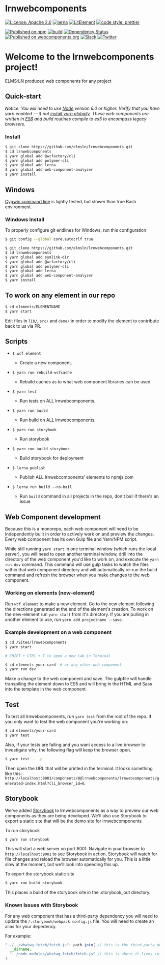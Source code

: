 # lrnwebcomponents
[![License: Apache 2.0](https://img.shields.io/badge/license-Apache%202.0-blue.svg)](https://opensource.org/licenses/Apache-2.0)
[![lerna](https://img.shields.io/badge/maintained%20with-lerna-cc00ff.svg)](https://lerna.js.org/)
[![LitElement](https://img.shields.io/badge/%3C%2F%3E-LitElement-%230074c1.svg)](https://lit-element.polymer-project.org/)
[![code style: prettier](https://img.shields.io/badge/code_style-prettier-f8bc45.svg)](https://github.com/prettier/prettier)

[![Published on npm](https://img.shields.io/npm/v/@lrnwebcomponents/h-a-x?style=flat)](https://www.npmjs.com/search?q=%40lrnwebcomponents)
[![build](https://github.com/elmsln/lrnwebcomponents/workflows/build/badge.svg?branch=master)](https://github.com/elmsln/lrnwebcomponents/actions?query=branch%3Amaster)
[![Dependency Status](https://img.shields.io/david/elmsln/lrnwebcomponents.svg?style=flat)](https://david-dm.org/elmsln/lrnwebcomponents)
[![Published on webcomponents.org](https://img.shields.io/badge/webcomponents.org-published-blue.svg)](https://www.webcomponents.org/author/elmsln)
[![Slack](https://img.shields.io/badge/chat%20on-slack-7289da.svg)](https://bit.ly/haxslack)
[![Twitter](https://img.shields.io/twitter/follow/haxtheweb.svg?style=social&label=Follow)](https://twitter.com/intent/follow?screen_name=haxtheweb)

# Welcome to the lrnwebcomponents project!
ELMS:LN produced web components for any project
## Quick-start

*Notice: You will need to use [Node](https://nodejs.org/en/) version 6.0 or higher. Verify that you have yarn enabled — if not [install yarn globally](https://yarnpkg.com/lang/en/docs/install/). These web components are written in [ES6](http://es6-features.org/) and build routines compile to es5 to encompass legacy browsers.*

### Install

```bash
$ git clone https://github.com/elmsln/lrnwebcomponents.git
$ cd lrnwebcomponents
$ yarn global add @wcfactory/cli
$ yarn global add polymer-cli
$ yarn global add lerna
$ yarn global add web-component-analyzer
$ yarn install
```

## Windows

[Cygwin command line](https://www.cygwin.com/) is lightly tested, but slower than true Bash environment.

### Windows Install

To properly configure git endlines for Windows, run this configuration
```bash
$ git config --global core.autocrlf true
```

```bash
$ git clone https://github.com/elmsln/lrnwebcomponents.git
$ cd lrnwebcomponents
$ yarn global add symlink-dir
$ yarn global add @wcfactory/cli
$ yarn global add polymer-cli
$ yarn global add lerna
$ yarn global add web-component-analyzer
$ yarn install
```


## To work on any element in our repo
```bash
$ cd elements/ELEMENTNAME
$ yarn start
```
Edit files in `lib/`, `src/` and `demo/` in order to modify the element to contribute back to us via PR.
## Scripts

- `$ wcf element`
    -  Create a new component.
- `$ yarn run rebuild-wcfcache`
    - Rebuild caches as to what web component libraries can be used
- `$ yarn test`
    -  Run tests on ALL lrnwebcomponents.
- `$ yarn run build`
    -  Run build on ALL lrnwebcomponents.
- `$ yarn run storybook`
    - Run storybook
- `$ yarn run build-storybook`
    - Build storybook for deployment
- `$ lerna publish`
    - Publish ALL lrnwebcomponents' elements to npmjs.com

- `$ lerna run build --no-bail`
    - Run `build` command in all projects in the repo, don't bail if there's an issue

## Web Component development

Because this is a monorepo, each web component will need to be independently built in order to actively work on and preview the changes. Every web component has its own Gulp file and Yarn/NPM script.

While still running `yarn start` in one terminal window (which runs the local server), you will need to open another terminal window, drill into the directory of the web component you'd like to work on, and execute the `yarn run dev` command. This command will use gulp tasks to watch the files within that web component directory and will automatically re-run the build command and refresh the browser when you make changes to the web component.

### Working on elements (new-element)
Run `wcf element` to make a new element. Go to the new element following the directions generated at the end of the element's creation. To work on the new-element run `yarn start` from it's directory. If you are pulling in another element to use, run `yarn add projectname --save`.

### Example development on a web component

```bash
$ cd /Sites/lrnwebcomponents
$ yarn start

# SHIFT + CTRL + T to open a new tab in Terminal

$ cd elements your-card  # or any other web component
$ yarn run dev
```

Make a change to the web component and save. The gulpfile will handle transpiling the element down to ES5 and will bring in the HTML and Sass into the template in the web component.

## Test

To test all lrnwebcomponents, run `yarn test` from the root of the repo. If you only want to test the web component you're working on:

```bash
$ cd elements/your-card
$ yarn test
```

Also, if your tests are failing and you want access to a live browser to investigate why, the following flag will keep the browser open.

```bash
$ yarn test -- -p
```

Then open the URL that will be printed in the terminal. It looks something like this: `http://localhost:8081/components/@@lrnwebcomponents/lrnwebcomponents/generated-index.html?cli_browser_id=0`.

## Storybook

We've added [Storybook](https://storybook.js.org/) to lrnwebcomponents as a way to preview our web components as they are being developed. We'll also use Storybook to export a static site that will be the demo site for lrnwebcomponents.

To run storybook

```bash
$ yarn run storybook
```

This will start a web server on port 9001. Navigate in your browser to `http://localhost:9001` to see Storybook in action. Storybook will watch for file changes and reload the browser automatically for you. This is a little slow at the moment, but we'll look into speeding this up.

To export the storybook static site

```bash
$ yarn run build-storybook
```

This places a build of the storybook site in the .storybook_out directory.

### Known Issues with Storybook

For any web component that has a third-party dependency you will need to update the `/.storybook/webpack.config.js` file. You will need to create an alias for your depedency.

For example:

```js
"../../whatwg-fetch/fetch.js": path.join( // this is the third-party dependency in the lrnwebcomponents
  __dirname,
  "../node_modules/whatwg-fetch/fetch.js" // this is where it lives in node_modules
)
```
